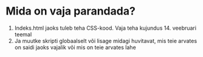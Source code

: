 <h1>Mida on vaja parandada?</h1>

<ol>
  <li>Indeks.html jaoks tuleb teha CSS-kood. Vaja teha kujundus 14. veebruari teemal </li>
  <li>Ja muutke skripti globaalselt või lisage midagi huvitavat, mis teie arvates on saidi jaoks vajalik või mis on teie arvates lahe</li>
</ol>

